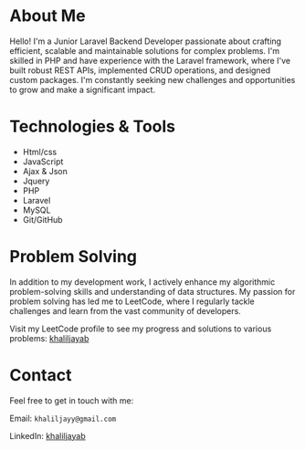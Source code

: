 # About Me

Hello! I'm a Junior Laravel Backend Developer passionate about crafting efficient, scalable and maintainable solutions for complex problems. I'm skilled in PHP and have experience with the Laravel framework, where I've built robust REST APIs, implemented CRUD operations, and designed custom packages. I'm constantly seeking new challenges and opportunities to grow and make a significant impact.

# Technologies & Tools

- Html/css
- JavaScript
- Ajax & Json
- Jquery
- PHP
- Laravel
- MySQL
- Git/GitHub

# Problem Solving

In addition to my development work, I actively enhance my algorithmic problem-solving skills and understanding of data structures. My passion for problem solving has led me to LeetCode, where I regularly tackle challenges and learn from the vast community of developers.

Visit my LeetCode profile to see my progress and solutions to various problems: [khaliljayab](https://leetcode.com/khaliljayab/)


# Contact

Feel free to get in touch with me:

Email: `khaliljayy@gmail.com`

LinkedIn: [khaliljayab](https://www.linkedin.com/in/khaliljayab/)
